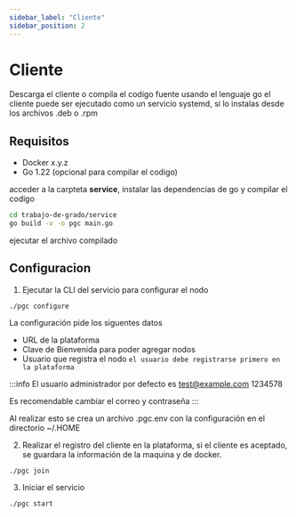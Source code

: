 ```yaml
---
sidebar_label: "Cliente"
sidebar_position: 2
---
```


# Cliente

Descarga el cliente o compila el codigo fuente usando el lenguaje go
el cliente puede ser ejecutado como un servicio systemd, si lo instalas desde los archivos .deb o .rpm

## Requisitos

- Docker x.y.z
- Go 1.22 (opcional para compilar el codigo)

acceder a la carpteta **service**, instalar las dependencias de go y compilar el codigo

```bash
cd trabajo-de-grado/service
go build -v -o pgc main.go
```

ejecutar el archivo compilado

## Configuracion

1. Ejecutar la CLI del servicio para configurar el nodo

```
./pgc configure
```

La configuración pide los siguentes datos

- URL de la plataforma
- Clave de Bienvenida para poder agregar nodos
- Usuario que registra el nodo `el usuario debe registrarse primero en la plataforma`

:::info
El usuario administrador por defecto es test@example.com 1234578

Es recomendable cambiar el correo y contraseña
:::

Al realizar esto se crea un archivo .pgc.env con la configuración en el directorio ~/.HOME

2. Realizar el registro del cliente en la plataforma, si el cliente es aceptado, se guardara la información de la maquina y de docker.

```
./pgc join
```

3. Iniciar el servicio

```
./pgc start
```
